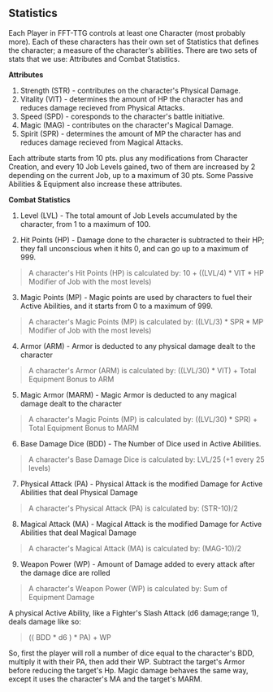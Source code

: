 Statistics
---
Each Player in FFT-TTG controls at least one Character (most probably more). Each of these characters has their own set of Statistics that defines the character; a measure of the character's abilities. There are two sets of stats that we use: Attributes and Combat Statistics.  
  
**Attributes**  

1. Strength (STR) - contributes on the character's Physical Damage.  
2. Vitality (VIT) - determines the amount of HP the character has and reduces damage recieved from Physical Attacks.   
3. Speed (SPD) - coresponds to the character's battle initiative.  
4. Magic (MAG) - contributes on the character's Magical Damage.  
5. Spirit (SPR) - determines the amount of MP the character has and reduces damage recieved from Magical Attacks.  

Each attribute starts from 10 pts. plus any modifications from Character Creation, and every 10 Job Levels gained, two of them are increased by 2 depending on the current Job, up to a maximum of 30 pts. Some Passive Abilities & Equipment also increase these attributes.  

**Combat Statistics**  

1. Level (LVL) - The total amount of Job Levels accumulated by the character, from 1 to a maximum of 100.  

2. Hit Points (HP) - Damage done to the character is subtracted to their HP; they fall unconscious when it hits 0, and can go up to a maximum of 999.  
> A character's Hit Points (HP) is calculated by: 10 + ((LVL/4) * VIT * HP Modifier of Job with the most levels)    

3. Magic Points (MP) - Magic points are used by characters to fuel their Active Abilities, and it starts from 0 to a maximum of 999.  
> A character's Magic Points (MP) is calculated by: ((LVL/3) * SPR * MP Modifier of Job with the most levels)    

4. Armor (ARM) - Armor is deducted to any physical damage dealt to the character  
>  A character's Armor (ARM) is calculated by: ((LVL/30) * VIT) + Total Equipment Bonus to ARM  

5. Magic Armor (MARM) - Magic Armor is deducted to any magical damage dealt to the character  
>  A character's Magic Points (MP) is calculated by: ((LVL/30) * SPR) + Total Equipment Bonus to MARM  

6. Base Damage Dice (BDD) - The Number of Dice used in Active Abilities.  
>  A character's Base Damage Dice is calculated by: LVL/25 (+1 every 25 levels)  

7. Physical Attack (PA) - Physical Attack is the modified Damage for Active Abilities that deal Physical Damage  
>  A character's Physical Attack (PA) is calculated by: (STR-10)/2  

8. Magical Attack (MA) - Magical Attack is the modified Damage for Active Abilities that deal Magical Damage  
>  A character's Magical Attack (MA) is calculated by: (MAG-10)/2  

9. Weapon Power (WP) - Amount of Damage added to every attack after the damage dice are rolled  
> A character's Weapon Power (WP) is calculated by: Sum of Equipment Damage  

A physical Active Ability, like a Fighter's Slash Attack (d6 damage;range 1), deals damage like so:  
> (( BDD * d6 ) * PA) + WP  

So, first the player will roll a number of dice equal to the character's BDD, multiply it with their PA, then add their WP. Subtract the target's Armor before reducing the target's Hp. Magic damage behaves the same way, except it uses the character's MA and the target's MARM.  
